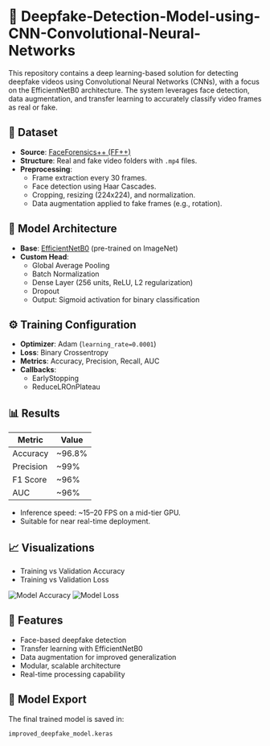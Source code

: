 # 🧠 Deepfake-Detection-Model-using-CNN-Convolutional-Neural-Networks

This repository contains a deep learning-based solution for detecting deepfake videos using Convolutional Neural Networks (CNNs), with a focus on the EfficientNetB0 architecture. The system leverages face detection, data augmentation, and transfer learning to accurately classify video frames as real or fake.

## 📁 Dataset

- **Source**: [FaceForensics++ (FF++)](https://github.com/ondyari/FaceForensics)
- **Structure**: Real and fake video folders with `.mp4` files.
- **Preprocessing**:
  - Frame extraction every 30 frames.
  - Face detection using Haar Cascades.
  - Cropping, resizing (224x224), and normalization.
  - Data augmentation applied to fake frames (e.g., rotation).

## 🧪 Model Architecture

- **Base**: [EfficientNetB0](https://arxiv.org/abs/1905.11946) (pre-trained on ImageNet)
- **Custom Head**:
  - Global Average Pooling
  - Batch Normalization
  - Dense Layer (256 units, ReLU, L2 regularization)
  - Dropout
  - Output: Sigmoid activation for binary classification

## ⚙️ Training Configuration

- **Optimizer**: Adam (`learning_rate=0.0001`)
- **Loss**: Binary Crossentropy
- **Metrics**: Accuracy, Precision, Recall, AUC
- **Callbacks**:
  - EarlyStopping
  - ReduceLROnPlateau

## 📊 Results

| Metric     | Value     |
|------------|-----------|
| Accuracy   | ~96.8%    |
| Precision  | ~99%      |
| F1 Score   | ~96%      |
| AUC        | ~96%      |

- Inference speed: ~15–20 FPS on a mid-tier GPU.
- Suitable for near real-time deployment.

## 📈 Visualizations

- Training vs Validation Accuracy
- Training vs Validation Loss

![Model Accuracy](./images/accuracy_plot.png)
![Model Loss](./images/loss_plot.png)

## 🧠 Features

- Face-based deepfake detection
- Transfer learning with EfficientNetB0
- Data augmentation for improved generalization
- Modular, scalable architecture
- Real-time processing capability

## 💾 Model Export

The final trained model is saved in:
```bash
improved_deepfake_model.keras
